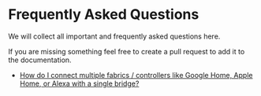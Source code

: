 # Frequently Asked Questions

We will collect all important and frequently asked questions here.

If you are missing something feel free to create a pull request to add it to the documentation.

- [How do I connect multiple fabrics / controllers like Google Home, Apple Home, or Alexa with a single bridge?](./faq/Connect%20Multiple%20Fabrics.md)